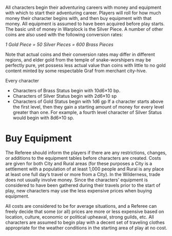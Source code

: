 All characters begin their adventuring careers with money and equipment with which to start their adventuring career. Players will roll for how much money their character begins with, and then buy equipment with that money. All equipment is assumed to have been acquired before play starts. The basic unit of money in Warplock is the Silver Piece. A number of other coins are also used with the following conversion rates:

*1 Gold Piece = 50 Silver Pieces = 600 Brass Pieces*

Note that actual coins and their conversion rates may differ in different regions, and elder gold from the temple of snake-worshipers may be perfectly pure, yet possess less actual value than coins with little to no gold content minted by some respectable Graf from merchant city-hive.

Every character 
* Characters of Brass Status begin with 10d6×10 bp.
* Characters of Silver Status begin with 2d6×10 sp
* Characters of Gold Status begin with 1d6 gp
If a character starts above the first level, then they gain a starting amount of money for every level greater than one. For example, a fourth level character of Silver Status would begin with 8d6×10 sp.
# Buy Equipment
The Referee should inform the players if there are any restrictions, changes, or additions to the equipment tables before characters are created. Costs are given for both City and Rural areas (for these purposes a City is a settlement with a population of at least 1,000 people and Rural is any place at least one full day’s travel or more from a City). In the Wilderness, trade does not usually involve money. Since the characters’ equipment is considered to have been gathered during their travels prior to the start of play, new characters may use the less expensive prices when buying equipment.

All costs are considered to be for average situations, and a Referee can freely decide that some (or all) prices are more or less expensive based on location, culture, economic or political upheaval, strong guilds, etc. All characters are assumed to begin play with a decent set of traveling clothes appropriate for the weather conditions in the starting area of play at no cost.